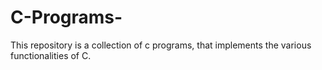 # C-Programs-

This repository is a collection of c programs, that implements the various functionalities of C.
